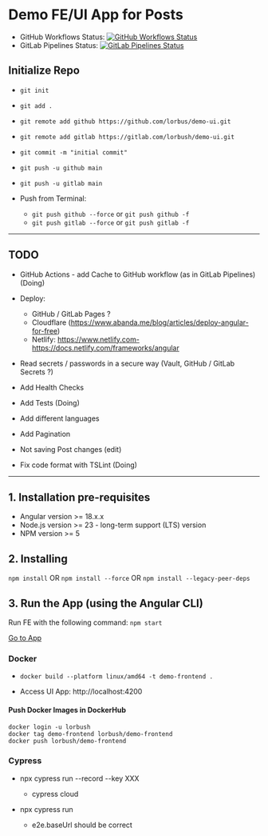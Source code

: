# Demo FE/UI App for Posts

- GitHub Workflows
  Status: [![GitHub Workflows Status](https://github.com/lorbus/demo-ui/actions/workflows/ci.yml/badge.svg)](https://github.com/lorbus/demo-ui/actions/workflows/ci.yml)
- GitLab Pipelines
  Status: [![GitLab Pipelines Status](https://gitlab.com/lorbush/demo-ui/badges/main/pipeline.svg)](https://gitlab.com/lorbush/demo-ui/-/commits/main)


## Initialize Repo

- `git init`

- `git add .`

- `git remote add github https://github.com/lorbus/demo-ui.git`
- `git remote add gitlab https://gitlab.com/lorbush/demo-ui.git`

- `git commit -m "initial commit"`

- `git push -u github main`
- `git push -u gitlab main`

- Push from Terminal:
  - `git push github --force` or `git push github -f`
  - `git push gitlab --force` or `git push gitlab -f`

-----------------------------------------------------
## TODO

- GitHub Actions - add Cache to GitHub workflow (as in GitLab Pipelines) (Doing)

- Deploy:
  - GitHub / GitLab Pages ?
  - Cloudflare (https://www.abanda.me/blog/articles/deploy-angular-for-free)
  - Netlify: https://www.netlify.com- https://docs.netlify.com/frameworks/angular

- Read secrets / passwords in a secure way (Vault, GitHub / GitLab Secrets ?)

- Add Health Checks

- Add Tests (Doing)

- Add different languages

- Add Pagination

- Not saving Post changes (edit)

- Fix code format with TSLint (Doing)


------------------------------------------------------

## 1. Installation pre-requisites

- Angular version >= 18.x.x
- Node.js version >= 23 - long-term support (LTS) version
- NPM version >= 5

## 2. Installing

`npm install` OR `npm install --force` OR `npm install --legacy-peer-deps`

## 3. Run the App (using the Angular CLI)

Run FE with the following command:
`npm start`

[Go to App](http://localhost:4200)

### Docker

- `docker build --platform linux/amd64 -t demo-frontend .`

- Access UI App: http://localhost:4200

#### Push Docker Images in DockerHub

    docker login -u lorbush
    docker tag demo-frontend lorbush/demo-frontend
    docker push lorbush/demo-frontend


### Cypress

- npx cypress run --record --key XXX
  - cypress cloud

- npx cypress run
  -  e2e.baseUrl should be correct 

